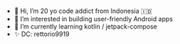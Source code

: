 - 👋 Hi, I’m 20 yo code addict from Indonesia 🇮🇩
- 👀 I’m interested in building user-friendly Android apps
- 🌱 I’m currently learning kotlin / jetpack-compose
- ✨ DC: rettorio9919
 
<!---
Rettorio/Rettorio is a ✨ special ✨ repository because its `README.md` (this file) appears on your GitHub profile.
You can click the Preview link to take a look at your changes.
--->
